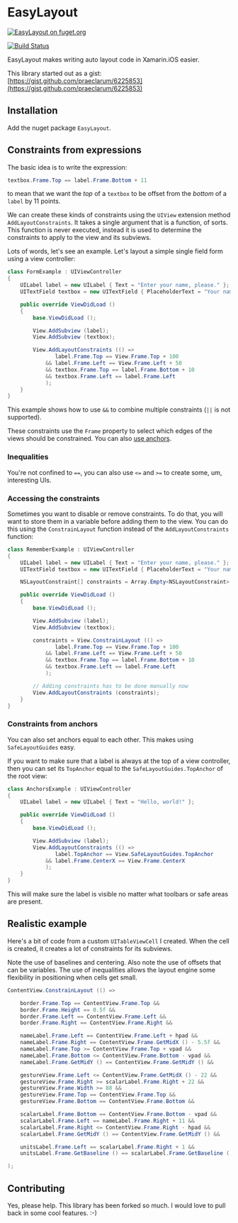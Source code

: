 # EasyLayout

[![EasyLayout on fuget.org](https://www.fuget.org/packages/EasyLayout/badge.svg)](https://www.fuget.org/packages/EasyLayout)

[![Build Status](https://app.bitrise.io/app/bf937f36c4e5d005/status.svg?token=67ly35ZNSbT-FEk6jMQqog&branch=master)](https://app.bitrise.io/app/bf937f36c4e5d005)

EasyLayout makes writing auto layout code in Xamarin.iOS easier.

This library started out as a gist: [https://gist.github.com/praeclarum/6225853](https://gist.github.com/praeclarum/6225853)


## Installation

Add the nuget package `EasyLayout`.


## Constraints from expressions

The basic idea is to write the expression:

```csharp
textbox.Frame.Top == label.Frame.Bottom + 11
```

to mean that we want the *top* of a `textbox` to be offset from the *bottom* of a `label` by 11 points.

We can create these kinds of constraints using the `UIView` extension method
`AddLayoutConstraints`. It takes a single argument that is a function,
of sorts. This function is never executed, instead it is used to determine the
constraints to apply to the view and its subviews.

Lots of words, let's see an example. Let's layout a simple single field form
using a view controller:

```csharp
class FormExample : UIViewController
{
    UILabel label = new UILabel { Text = "Enter your name, please." };
    UITextField textbox = new UITextField { PlaceholderText = "Your name" };

    public override ViewDidLoad ()
    {
        base.ViewDidLoad ();

        View.AddSubview (label);
        View.AddSubview (textbox);

        View.AddLayoutConstraints (() =>
               label.Frame.Top == View.Frame.Top + 100
            && label.Frame.Left == View.Frame.Left + 50
            && textbox.Frame.Top == label.Frame.Bottom + 10
            && textbox.Frame.Left == label.Frame.Left
            );
    }
}
```

This example shows how to use `&&` to combine multiple constraints (`||` is not supported).

These constraints use the `Frame` property to select which edges of the views
should be constrained. You can also [use anchors](#constraints-from-anchors).


### Inequalities

You're not confined to `==`, you can also use `<=` and `>=` to create some, um,
interesting UIs.


### Accessing the constraints

Sometimes you want to disable or remove constraints.
To do that, you will want to store them in a variable before adding them to
the view. You can do this using the `ConstrainLayout` function instead of the
`AddLayoutConstraints` function:

```csharp
class RememberExample : UIViewController
{
    UILabel label = new UILabel { Text = "Enter your name, please." };
    UITextField textbox = new UITextField { PlaceholderText = "Your name" };

    NSLayoutConstraint[] constraints = Array.Empty<NSLayoutConstraint> ();

    public override ViewDidLoad ()
    {
        base.ViewDidLoad ();

        View.AddSubview (label);
        View.AddSubview (textbox);

        constraints = View.ConstrainLayout (() =>
               label.Frame.Top == View.Frame.Top + 100
            && label.Frame.Left == View.Frame.Left + 50
            && textbox.Frame.Top == label.Frame.Bottom + 10
            && textbox.Frame.Left == label.Frame.Left
            );

        // Adding constraints has to be done manually now
        View.AddLayoutConstraints (constraints);
    }
}
```



### Constraints from anchors

You can also set anchors equal to each other. This makes using `SafeLayoutGuides` easy.

If you want to make sure that a label is always at the top of a view controller,
then you can set its `TopAnchor` equal to the `SafeLayoutGuides.TopAnchor` of the root view:

```csharp
class AnchorsExample : UIViewController
{
    UILabel label = new UILabel { Text = "Hello, world!" };

    public override ViewDidLoad ()
    {
        base.ViewDidLoad ();

        View.AddSubview (label);
        View.AddLayoutConstraints (() =>
               label.TopAnchor == View.SafeLayoutGuides.TopAnchor
            && label.Frame.CenterX == View.Frame.CenterX
            );
    }
}
```

This will make sure the label is visible no matter what toolbars or safe areas are present.

## Realistic example

Here's a bit of code from a custom `UITableViewCell` I created.
When the cell is created, it creates a lot of constraints for its subviews.

Note the use of baselines and centering. Also note the use of offsets
that can be variables. The use of inequalities allows the layout engine
some flexibility in positioning when cells get small.

```csharp
ContentView.ConstrainLayout (() =>

	border.Frame.Top == ContentView.Frame.Top &&
	border.Frame.Height == 0.5f &&
	border.Frame.Left == ContentView.Frame.Left &&
	border.Frame.Right == ContentView.Frame.Right &&

	nameLabel.Frame.Left == ContentView.Frame.Left + hpad &&
	nameLabel.Frame.Right == ContentView.Frame.GetMidX () - 5.5f &&
	nameLabel.Frame.Top >= ContentView.Frame.Top + vpad &&
	nameLabel.Frame.Bottom <= ContentView.Frame.Bottom - vpad &&
	nameLabel.Frame.GetMidY () == ContentView.Frame.GetMidY () &&

	gestureView.Frame.Left <= ContentView.Frame.GetMidX () - 22 &&
	gestureView.Frame.Right >= scalarLabel.Frame.Right + 22 &&
	gestureView.Frame.Width >= 88 &&
	gestureView.Frame.Top == ContentView.Frame.Top &&
	gestureView.Frame.Bottom == ContentView.Frame.Bottom &&

	scalarLabel.Frame.Bottom == ContentView.Frame.Bottom - vpad &&
	scalarLabel.Frame.Left == nameLabel.Frame.Right + 11 &&
	scalarLabel.Frame.Right <= ContentView.Frame.Right - hpad &&
	scalarLabel.Frame.GetMidY () == ContentView.Frame.GetMidY () &&

	unitsLabel.Frame.Left == scalarLabel.Frame.Right + 1 &&
	unitsLabel.Frame.GetBaseline () == scalarLabel.Frame.GetBaseline ()

);
```


## Contributing

Yes, please help. This library has been forked so much. I would love to pull back in some cool features. :-)

